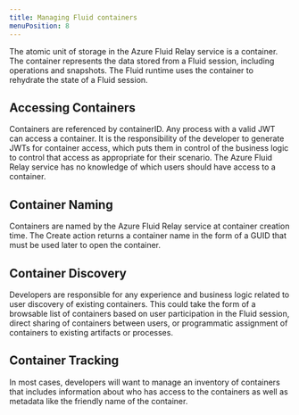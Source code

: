 ```yaml
---
title: Managing Fluid containers
menuPosition: 8
---
```


The atomic unit of storage in the Azure Fluid Relay service is a container. The container represents the data stored from a Fluid session, including operations and snapshots. The Fluid runtime uses the container to rehydrate the state of a Fluid session.

## Accessing Containers

Containers are referenced by containerID. Any process with a valid JWT can access a container. It is the responsibility of the developer to generate JWTs for container access, which puts them in control of the business logic to control that access as appropriate for their scenario. The Azure Fluid Relay service has no knowledge of which users should have access to a container.

## Container Naming

Containers are named by the Azure Fluid Relay service at container creation time. The Create action returns a container name in the form of a GUID that must be used later to open the container.

## Container Discovery

Developers are responsible for any experience and business logic related to user discovery of existing containers. This could take the form of a browsable list of containers based on user participation in the Fluid session, direct sharing of containers between users, or programmatic assignment of containers to existing artifacts or processes.

## Container Tracking

In most cases, developers will want to manage an inventory of containers that includes information about who has access to the containers as well as metadata like the friendly name of the container.
